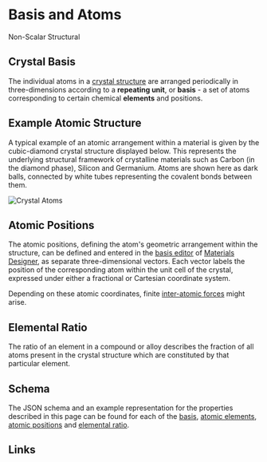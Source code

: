 # Basis and Atoms

<span class="btn badge b-success border-50">Non-Scalar</span> <span class="btn badge b-info border-50">Structural</span>

## Crystal Basis

The individual atoms in a [crystal structure](../../materials/classification/crystalline.md) are arranged periodically in three-dimensions according to a **repeating unit**, or **basis** - a set of atoms corresponding to certain chemical **elements** and positions.  

## Example Atomic Structure

A typical example of an atomic arrangement within a material is given by the cubic-diamond crystal structure displayed below. This represents the underlying structural framework of crystalline materials such as Carbon (in the diamond phase), Silicon and Germanium. Atoms are shown here as dark balls, connected by white tubes representing the covalent bonds between them.

![Crystal Atoms](../../images/properties-directory//crystal_atoms.png "Crystal Atoms")

## Atomic Positions

The atomic positions, defining the atom's geometric arrangement within the structure, can be defined and entered in the [basis editor](../../materials-designer/source-editor/basis.md) of [Materials Designer](../../materials-designer/overview.md), as separate three-dimensional vectors. Each vector labels the position of the corresponding atom within the unit cell of the crystal, expressed under either a fractional or Cartesian coordinate system. 

Depending on these atomic coordinates, finite [inter-atomic forces](atomic-forces.md) might arise.

## Elemental Ratio 

The ratio of an element in a compound or alloy describes the fraction of all atoms present in the crystal structure which are constituted by that particular element.

## Schema 

The JSON schema and an example representation for the properties described in this page can be found for each of the [basis](../../properties/data/list.md#basis), [atomic elements](../../properties/data/list.md#atomic-elements), [atomic positions](../../properties/data/list.md#atomic-coordinates) and [elemental ratio](../../properties/data/list.md#elemental-ratio).

## Links

[^1]: [Wikipedia Bonding in solids, Website](https://en.wikipedia.org/wiki/Bonding_in_solids)
